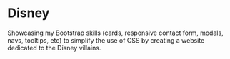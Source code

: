 # Disney

Showcasing my Bootstrap skills (cards, responsive contact form, modals, navs, tooltips, etc) to simplify the use of CSS by creating a website dedicated to the Disney villains. 
